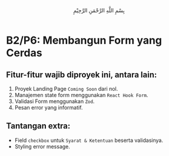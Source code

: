 <center>بِسْمِ اللَّهِ الرَّحْمَنِ الرَّحِيْمِ</center>
<br />

# B2/P6: Membangun Form yang Cerdas

## Fitur-fitur wajib diproyek ini, antara lain:
1. Proyek Landing Page `Coming Soon` dari nol.
2. Manajemen state form menggunakan `React Hook Form`.
3. Validasi Form menggunakan `Zod`.
4. Pesan error yang informatif.

## Tantangan extra:
- Field `checkbox` untuk `Syarat & Ketentuan` beserta validasinya.
- Styling error message.
